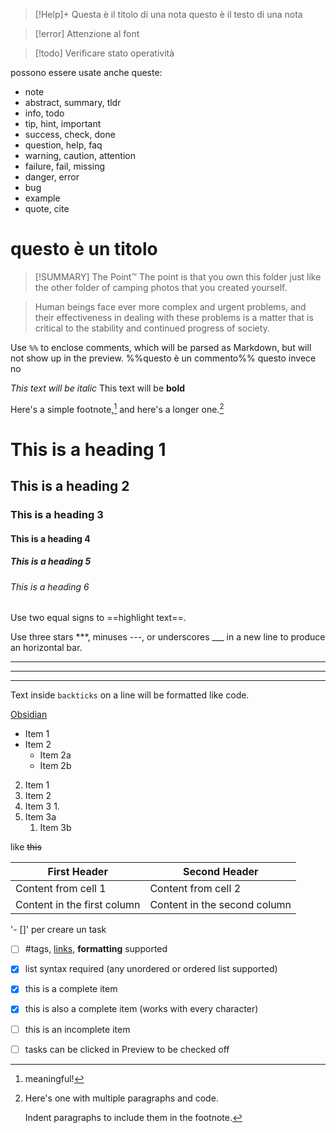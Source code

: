 > [!Help]+  Questa è il titolo di una nota
> questo è il testo di una nota

> [!error]
> Attenzione al font

>[!todo] Verificare stato operatività


possono essere usate anche queste:
- note
- abstract, summary, tldr
- info, todo
- tip, hint, important
- success, check, done
- question, help, faq
- warning, caution, attention
- failure, fail, missing
- danger, error
- bug
- example
- quote, cite

# questo è un titolo
>[!SUMMARY] The Point™
> The point is that you own this folder just like the other folder of camping photos that you created yourself. 

> Human beings face ever more complex and urgent problems, and their effectiveness in dealing with these problems is a matter that is critical to the stability and continued progress of society.

Use `%%` to enclose comments, which will be parsed as Markdown, but will not show up in the preview.
%%questo è un commento%% questo invece no


*This text will be italic*
This text will be **bold**


Here's a simple footnote,[^1] and here's a longer one.[^bignote]

[^1]: meaningful!

[^bignote]: Here's one with multiple paragraphs and code.

    Indent paragraphs to include them in the footnote.

# This is a heading 1 
## This is a heading 2 
### This is a heading 3 
#### This is a heading 4 
##### This is a heading 5 
###### This is a heading 6

Use two equal signs to ==highlight text==.

Use three stars ***, minuses ---, or underscores ___ in a new line to produce an horizontal bar.

***
---
___

Text inside `backticks` on a line will be formatted like code.

[Obsidian](http://obsidian.md)

- Item 1
- Item 2
  - Item 2a
  - Item 2b

2. Item 1
3. Item 2
1. Item 3
	1. 
2. Item 3a
	1. Item 3b

like ~~this~~

First Header | Second Header
------------ | ------------
Content from cell 1 | Content from cell 2
Content in the first column | Content in the second column

'- []' per creare un task
- [ ] #tags, [links](), **formatting** supported
- [x] list syntax required (any unordered or ordered list supported)
- [x] this is a complete item
- [x] this is also a complete item (works with every character)
- [ ] this is an incomplete item
- [ ] tasks can be clicked in Preview to be checked off



